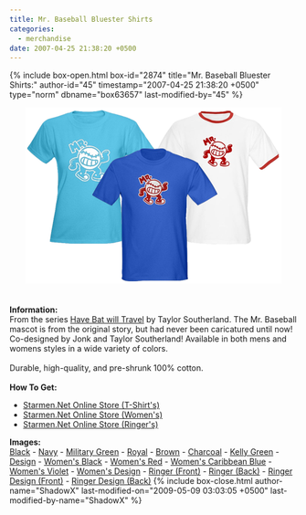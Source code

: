 ```yaml
---
title: Mr. Baseball Bluester Shirts
categories:
  - merchandise
date: 2007-04-25 21:38:20 +0500
---
```

{% include box-open.html box-id="2874" title="Mr. Baseball Bluester Shirts:" author-id="45" timestamp="2007-04-25 21:38:20 +0500" type="norm" dbname="box63657" last-modified-by="45" %}
	<center>
	<img src="/merchandise/images/smn_mrbb_title.png" border="0" alt="Mr. Baseball Bluester Shirts" />
	</center>
	<br /><br />
	<b>Information:</b>
	<br />
	From the series <a href="http://starmen.net/comics/series/hbwt/">Have Bat will Travel</a> by Taylor Southerland. The Mr. Baseball mascot is 
	from the original story, but had never been caricatured until now! Co-designed by 
	Jonk and Taylor Southerland! Available in both mens and womens styles in a wide variety of colors. 
	<br /><br />
	Durable, high-quality, and pre-shrunk 100% cotton.
	<br /><br />
	<b>How To Get:</b>
	<br />
	<ul>
	<li><a href="http://www.cafepress.com/starmen.119936413">Starmen.Net Online Store (T-Shirt's)</a></li>
	<li><a href="http://www.cafepress.com/starmen.120532565">Starmen.Net Online Store (Women's)</a></li>
	<li><a href="http://www.cafepress.com/starmen.119452991">Starmen.Net Online Store (Ringer's)</a></li>
	</ul>
	<b>Images:</b>
	<br />
	<a href="/merchandise/images/smn_mrbb_black.jpg">Black</a> - <a href="/merchandise/images/smn_mrbb_navy.jpg">Navy</a> - <a href="/merchandise/images/smn_mrbb_mgreen.jpg">Military Green</a> - 
	<a href="/merchandise/images/smn_mrbb_royal.jpg">Royal</a> - <a href="/merchandise/images/smn_mrbb_brown.jpg">Brown</a> - <a href="/merchandise/images/smn_mrbb_charcoal.jpg">Charcoal</a> - 
	<a href="/merchandise/images/smn_mrbb_kgreen.jpg">Kelly Green</a> - <a href="/merchandise/images/smn_mrbb_design.jpg">Design</a> - <a href="/merchandise/images/smn_mrbbw_black.jpg">Women's Black</a> - 
	<a href="/merchandise/images/smn_mrbbw_red.jpg">Women's Red</a> - <a href="/merchandise/images/smn_mrbbw_carblue.jpg">Women's Caribbean Blue</a> - <a href="/merchandise/images/smn_mrbbw_violet.jpg">Women's Violet</a> - 
	<a href="/merchandise/images/smn_mrbbw_design.jpg">Women's Design</a> - <a href="/merchandise/images/smn_mrbbr_front.jpg">Ringer (Front)</a> - <a href="/merchandise/images/smn_mrbbr_back.jpg">Ringer (Back)</a> - 
	<a href="/merchandise/images/smn_mrbbr_designf.jpg">Ringer Design (Front)</a> - <a href="/merchandise/images/smn_mrbbr_designb.jpg">Ringer Design (Back)</a>
{% include box-close.html author-name="ShadowX" last-modified-on="2009-05-09 03:03:05 +0500" last-modified-by-name="ShadowX" %}
